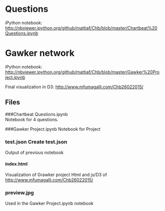# Questions

iPython notebook:
http://nbviewer.ipython.org/github/mattiaf/Chb/blob/master/Chartbeat%20Questions.ipynb



# Gawker network

iPython notebook:
http://nbviewer.ipython.org/github/mattiaf/Chb/blob/master/Gawker%20Project.ipynb

Final visualization in D3:
http://www.mfumagalli.com/Chb26022015/



## Files 

###Chartbeat Questions.ipynb	 
Notebook for 4 questions.

###Gawker Project.ipynb
Notebook for Project 

### test.json	Create test.json
Output of previous notebook

#### index.html	
Visualization of Grawker project
Html and js/D3  of http://www.mfumagalli.com/Chb26022015/

### preview.jpg
Used in the Gawker Project.ipynb notebook

